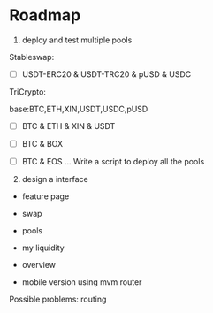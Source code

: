 # Roadmap

1. deploy and test multiple pools

Stableswap:

- [ ] USDT-ERC20 & USDT-TRC20 & pUSD & USDC

TriCrypto:

base:BTC,ETH,XIN,USDT,USDC,pUSD

- [ ] BTC & ETH & XIN & USDT
- [ ] BTC & BOX
- [ ] BTC & EOS
...
Write a script to deploy all the pools


2. design a interface

- feature page
- swap
- pools
- my liquidity
- overview

- mobile version using mvm router


Possible problems:
routing
